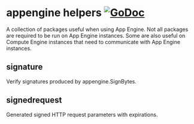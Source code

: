 # appengine helpers [![GoDoc](https://godoc.org/github.com/drichardson/appengine?status.svg)](https://godoc.org/github.com/drichardson/appengine)

A collection of packages useful when using App Engine. Not all packages are required
to be run on App Engine instances. Some are also useful on Compute Engine instances
that need to communicate with App Engine instances.

## signature
Verify signatures produced by appengine.SignBytes.

## signedrequest
Generated signed HTTP request parameters with expirations.
